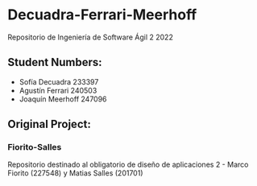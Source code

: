 # Decuadra-Ferrari-Meerhoff
Repositorio de Ingeniería de Software Ágil 2 2022

## Student Numbers:
- Sofía Decuadra 233397
- Agustín Ferrari 240503
- Joaquín Meerhoff 247096
  
## Original Project:
### Fiorito-Salles
Repositorio destinado al obligatorio de diseño de aplicaciones 2 - Marco Fiorito (227548) y Matias Salles (201701)

